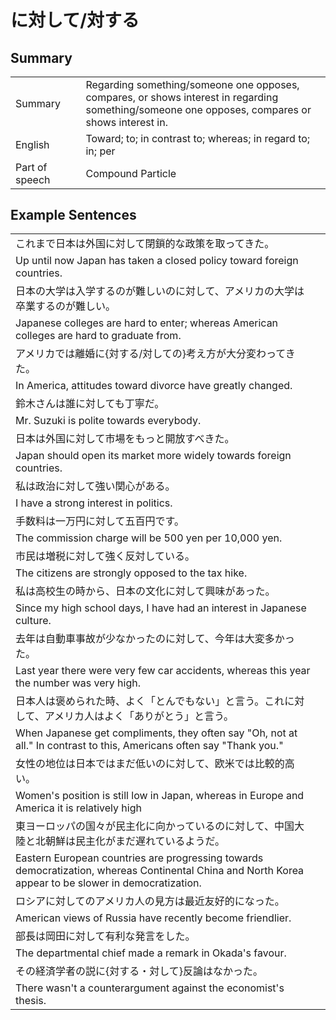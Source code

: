 # に対して/対する

## Summary

<table><tr>   <td>Summary<td>   <td>Regarding something/someone one opposes, compares, or shows interest in regarding something/someone one opposes, compares or shows interest in.</td><tr><tr>   <td>English<td>   <td>Toward; to; in contrast to; whereas; in regard to; in; per</td><tr><tr>   <td>Part of speech<td>   <td>Compound Particle</td><tr></table></table></table>

## Example Sentences

<table><tr><td>これまで日本は外国に対して閉鎖的な政策を取ってきた。<td><tr><tr><td>Up until now Japan has taken a closed policy toward foreign countries.<td><tr><tr><td>日本の大学は入学するのが難しいのに対して、アメリカの大学は卒業するのが難しい。<td><tr><tr><td>Japanese colleges are hard to enter; whereas American colleges are hard to graduate from.<td><tr><tr><td>アメリカでは離婚に{対する/対しての}考え方が大分変わってきた。<td><tr><tr><td>In America, attitudes toward divorce have greatly changed.<td><tr><tr><td>鈴木さんは誰に対しても丁寧だ。<td><tr><tr><td>Mr. Suzuki is polite towards everybody.<td><tr><tr><td>日本は外国に対して市場をもっと開放すべきた。<td><tr><tr><td>Japan should open its market more widely towards foreign countries.<td><tr><tr><td>私は政治に対して強い関心がある。<td><tr><tr><td>I have a strong interest in politics.<td><tr><tr><td>手数料は一万円に対して五百円です。<td><tr><tr><td>The commission charge will be 500 yen per 10,000 yen.<td><tr><tr><td>市民は増税に対して強く反対している。<td><tr><tr><td>The citizens are strongly opposed to the tax hike.<td><tr><tr><td>私は高校生の時から、日本の文化に対して興味があった。<td><tr><tr><td>Since my high school days, I have had an interest in Japanese culture.<td><tr><tr><td>去年は自動車事故が少なかったのに対して、今年は大変多かった。<td><tr><tr><td>Last year there were very few car accidents, whereas this year the number was very high.<td><tr><tr><td>日本人は褒められた時、よく「とんでもない」と言う。これに対して、アメリカ人はよく「ありがとう」と言う。<td><tr><tr><td>When Japanese get compliments, they often say &quot;Oh, not at all.&quot; In contrast to this, Americans often say &quot;Thank you.&quot;<td><tr><tr><td>女性の地位は日本ではまだ低いのに対して、欧米では比較的高い。<td><tr><tr><td>Women's position is still low in Japan, whereas in Europe and America it is relatively high<td><tr><tr><td>東ヨーロッパの国々が民主化に向かっているのに対して、中国大陸と北朝鮮は民主化がまだ遅れているようだ。<td><tr><tr><td>Eastern European countries are progressing towards democratization, whereas Continental China and North Korea appear to be slower in democratization.<td><tr><tr><td>ロシアに対してのアメリカ人の見方は最近友好的になった。<td><tr><tr><td>American views of Russia have recently become friendlier.<td><tr><tr><td>部長は岡田に対して有利な発言をした。<td><tr><tr><td>The departmental chief made a remark in Okada's favour.<td><tr><tr><td>その経済学者の説に{対する・対して}反論はなかった。<td><tr><tr><td>There wasn't a counterargument against the economist's thesis.<td><tr></table>

